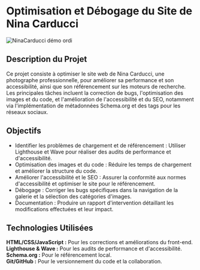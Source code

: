 <h1>Optimisation et Débogage du Site de Nina Carducci</h1>

![NinaCarducci démo ordi](https://github.com/Rean18/NinaCarducci/assets/37306114/79ee2f1a-80d8-46ca-a137-4a0e03748484)


<h2>Description du Projet </h2>
Ce projet consiste à optimiser le site web de Nina Carducci, une photographe professionnelle, pour améliorer sa performance et son accessibilité, ainsi que son référencement sur les moteurs de recherche.<br>
Les principales tâches incluent la correction de bugs, l'optimisation des images et du code, et l'amélioration de l'accessibilité et du SEO, notamment via l'implémentation de métadonnées Schema.org et des tags pour les réseaux sociaux.

<h2>Objectifs</h2>
<ul>
  <li>Identifier les problèmes de chargement et de référencement : Utiliser Lighthouse et Wave pour réaliser des audits de performance et d'accessibilité.</li>
  <li>Optimisation des images et du code : Réduire les temps de chargement et améliorer la structure du code.</li>
  <li>Améliorer l'accessibilité et le SEO : Assurer la conformité aux normes d'accessibilité et optimiser le site pour le référencement.</li>
  <li>Débogage : Corriger les bugs spécifiques dans la navigation de la galerie et la sélection des catégories d'images.</li>
  <li>Documentation : Produire un rapport d'intervention détaillant les modifications effectuées et leur impact.</li>
</ul>


<h2>Technologies Utilisées</h2>
<b>HTML/CSS/JavaScript :</b> Pour les corrections et améliorations du front-end.<br>
<b>Lighthouse & Wave :</b> Pour les audits de performance et d'accessibilité.<br>
<b>Schema.org :</b> Pour le référencement local.<br>
<b>Git/GitHub :</b> Pour le versionnement du code et la collaboration.<br>
